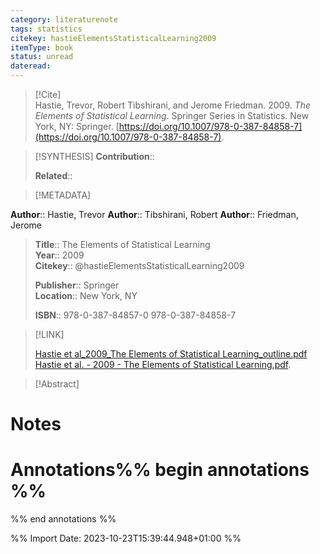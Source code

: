 ```yaml
---
category: literaturenote
tags: statistics
citekey: hastieElementsStatisticalLearning2009
itemType: book
status: unread  
dateread:  
---
```


> [!Cite]  
> Hastie, Trevor, Robert Tibshirani, and Jerome Friedman. 2009. _The Elements of Statistical Learning_. Springer Series in Statistics. New York, NY: Springer. [https://doi.org/10.1007/978-0-387-84858-7](https://doi.org/10.1007/978-0-387-84858-7).

> [!SYNTHESIS] 
>**Contribution**::
>
>**Related**:: 
>

> [!METADATA]  
>
**Author**:: Hastie, Trevor
**Author**:: Tibshirani, Robert
**Author**:: Friedman, Jerome<br>
> **Title**:: The Elements of Statistical Learning    
> **Year**:: 2009     
> **Citekey**:: @hastieElementsStatisticalLearning2009    
>    
>    
>     
>    
>**Publisher**:: Springer    
>**Location**:: New York, NY     
>    
>    
>**ISBN**:: 978-0-387-84857-0 978-0-387-84858-7

> [!LINK] 
>
> [Hastie et al_2009_The Elements of Statistical Learning_outline.pdf](file:///Users/steven/Library/CloudStorage/GoogleDrive-steven.golovkine@ul.ie/My%20Drive/bibliography/Springer/2009/Hastie%20et%20al_2009_The%20Elements%20of%20Statistical%20Learning_outline.pdf)
> [Hastie et al. - 2009 - The Elements of Statistical Learning.pdf](file:///Users/steven/Library/CloudStorage/GoogleDrive-steven.golovkine@ul.ie/My%20Drive/bibliography/Springer/2009/Hastie%20et%20al.%20-%202009%20-%20The%20Elements%20of%20Statistical%20Learning.pdf).

>[!Abstract]
>>


# Notes<br>
# Annotations%% begin annotations %%  
 
  
%% end annotations %%

%% Import Date: 2023-10-23T15:39:44.948+01:00 %%
